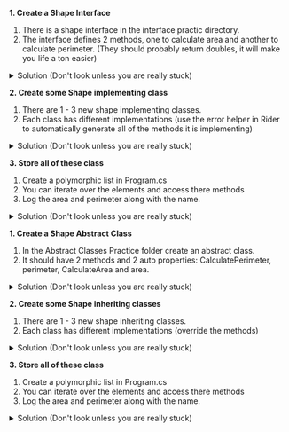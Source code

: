 **1. Create a Shape Interface**
1. There is a shape interface in the interface practic directory.
2. The interface defines 2 methods, one to calculate area and another to calculate perimeter. (They should probably return doubles, it will make you life a ton easier)
<details>
  <summary>Solution (Don't look unless you are really stuck)</summary>

```c#
  public interface IShape {
        public double CalculateArea();
        public double CalculatePerimeter();
    }
  ```
</details>

**2. Create some Shape implementing class**
1. There are 1 - 3 new shape implementing classes.
2. Each class has different implementations (use the error helper in Rider to automatically generate all of the methods it is implementing)
<details>
  <summary>Solution (Don't look unless you are really stuck)</summary>

```c#
  public class Rectangle : IShape {
        private double _width = 5;
        private double _height = 2;
      
        public double CalculateArea(){
            return _width * _height;
        };
      
        public double CalculatePerimeter(){
            return 2 * _width + 2 * _height;
        };
    }
  ```
</details>

**3. Store all of these class**

1. Create a polymorphic list in Program.cs
2. You can iterate over the elements and access there methods
3. Log the area and perimeter along with the name.

<details>
  <summary>Solution (Don't look unless you are really stuck)</summary>

```c#
namespace AbstractionPractice
{
    public static class Program {

        public static void Main(string[] args)
        {
            List<IShape> shapes = new List<IShape>();
            shapes.Add(new Rectangle());
            foreach(var shape in shapes){
                Console.WriteLine($"{shape.GetType.Name}'s" +
                    $"area is {shape.CalculateArea()} and" +
                    $"its perimeter is {shape.CalculatePerimeter()}");
            }
        }
    }
}
  ```
</details>

**1. Create a Shape Abstract Class**
1. In the Abstract Classes Practice folder create an abstract class.
2. It should have 2 methods and 2 auto properties: CalculatePerimeter, perimeter, CalculateArea and area.


<details>
  <summary>Solution (Don't look unless you are really stuck)</summary>

```c#
  public abstract class Shape {
      
        public double Area {get; set;}
        public double Perimeter {get; set;}
      
        public abstract double CalculateArea();
        public abstract double CalculatePerimeter();
    }
  ```
</details>


**2. Create some Shape inheriting classes**
1. There are 1 - 3 new shape inheriting classes.
2. Each class has different implementations (override the methods)
<details>
  <summary>Solution (Don't look unless you are really stuck)</summary>

```c#
  public class Rectangle : Shape {
        private double _width = 5;
        private double _height = 2;
      
        public override double CalculateArea(){
            Area = _width * _height;
            return Area;
        };
      
        public override double CalculatePerimeter(){
            Perimeter = 2 * _width + 2 * _height;
            return Perimeter;
        };
    }
  ```
</details>

**3. Store all of these class**

1. Create a polymorphic list in Program.cs
2. You can iterate over the elements and access there methods
3. Log the area and perimeter along with the name.

<details>
  <summary>Solution (Don't look unless you are really stuck)</summary>

```c#
namespace AbstractionPractice
{
    public static class Program {

        public static void Main(string[] args)
        {
            List<Shape> shapes = new List<Shape>();
            shapes.Add(new Rectangle());
            foreach(var shape in shapes){
                Console.WriteLine($"{shape.GetType.Name}'s" +
                    $"area is {shape.CalculateArea()} and" +
                    $"its perimeter is {shape.CalculatePerimeter()}");
            }
        }
    }
}
  ```
</details>


